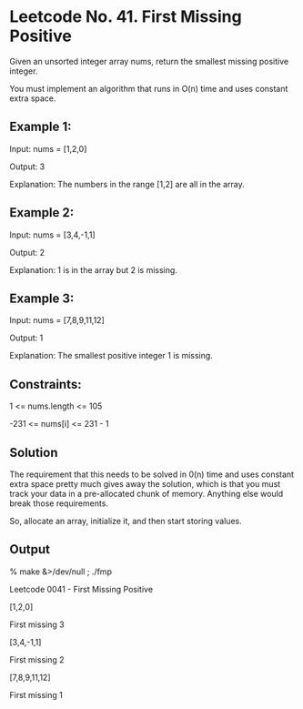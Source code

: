 # Leetcode No. 41.  First Missing Positive


Given an unsorted integer array nums, return the smallest missing positive integer.

You must implement an algorithm that runs in O(n) time and uses constant extra space.


## Example 1:

Input: nums = [1,2,0]

Output: 3

Explanation: The numbers in the range [1,2] are all in the array.

## Example 2:

Input: nums = [3,4,-1,1]

Output: 2

Explanation: 1 is in the array but 2 is missing.


## Example 3:

Input: nums = [7,8,9,11,12]

Output: 1

Explanation: The smallest positive integer 1 is missing.
 

## Constraints:

1 <= nums.length <= 105

-231 <= nums[i] <= 231 - 1

## Solution

The requirement that this needs to be solved in 0(n) time and uses constant extra space pretty much gives away the solution, which is that you must track your data in a pre-allocated chunk of memory.  Anything else would break those requirements.

So, allocate an array, initialize it, and then start storing values.


## Output

%  make &>/dev/null ; ./fmp

Leetcode 0041 - First Missing Positive

[1,2,0]

First missing 3

[3,4,-1,1]

First missing 2

[7,8,9,11,12]

First missing 1


